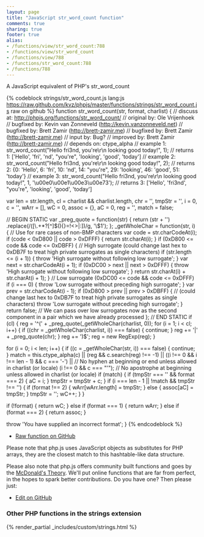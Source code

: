 ```yaml
---
layout: page
title: "JavaScript str_word_count function"
comments: true
sharing: true
footer: true
alias:
- /functions/view/str_word_count:788
- /functions/view/str_word_count
- /functions/view/788
- /functions/str_word_count:788
- /functions/788
---
```

<!-- Generated by Rakefile:build -->
A JavaScript equivalent of PHP's str_word_count

{% codeblock strings/str_word_count.js lang:js https://raw.github.com/kvz/phpjs/master/functions/strings/str_word_count.js raw on github %}
function str_word_count(str, format, charlist) {
  //  discuss at: http://phpjs.org/functions/str_word_count/
  // original by: Ole Vrijenhoek
  // bugfixed by: Kevin van Zonneveld (http://kevin.vanzonneveld.net)
  // bugfixed by: Brett Zamir (http://brett-zamir.me)
  // bugfixed by: Brett Zamir (http://brett-zamir.me)
  //    input by: Bug?
  // improved by: Brett Zamir (http://brett-zamir.me)
  //  depends on: ctype_alpha
  //   example 1: str_word_count("Hello fri3nd, you're\r\n       looking          good today!", 1);
  //   returns 1: ['Hello', 'fri', 'nd', "you're", 'looking', 'good', 'today']
  //   example 2: str_word_count("Hello fri3nd, you're\r\n       looking          good today!", 2);
  //   returns 2: {0: 'Hello', 6: 'fri', 10: 'nd', 14: "you're", 29: 'looking', 46: 'good', 51: 'today'}
  //   example 3: str_word_count("Hello fri3nd, you're\r\n       looking          good today!", 1, '\u00e0\u00e1\u00e3\u00e73');
  //   returns 3: ['Hello', 'fri3nd', "you're", 'looking', 'good', 'today']

  var len = str.length,
    cl = charlist && charlist.length,
    chr = '',
    tmpStr = '',
    i = 0,
    c = '',
    wArr = [],
    wC = 0,
    assoc = {},
    aC = 0,
    reg = '',
    match = false;

  // BEGIN STATIC
  var _preg_quote = function(str) {
    return (str + '')
      .replace(/([\\\.\+\*\?\[\^\]\$\(\)\{\}\=\!<>\|\:])/g, '\\$1');
  };
  _getWholeChar = function(str, i) { // Use for rare cases of non-BMP characters
    var code = str.charCodeAt(i);
    if (code < 0xD800 || code > 0xDFFF) {
      return str.charAt(i);
    }
    if (0xD800 <= code && code <= 0xDBFF) { // High surrogate (could change last hex to 0xDB7F to treat high private surrogates as single characters)
      if (str.length <= (i + 1)) {
        throw 'High surrogate without following low surrogate';
      }
      var next = str.charCodeAt(i + 1);
      if (0xDC00 > next || next > 0xDFFF) {
        throw 'High surrogate without following low surrogate';
      }
      return str.charAt(i) + str.charAt(i + 1);
    }
    // Low surrogate (0xDC00 <= code && code <= 0xDFFF)
    if (i === 0) {
      throw 'Low surrogate without preceding high surrogate';
    }
    var prev = str.charCodeAt(i - 1);
    if (0xD800 > prev || prev > 0xDBFF) { // (could change last hex to 0xDB7F to treat high private surrogates as single characters)
      throw 'Low surrogate without preceding high surrogate';
    }
    return false; // We can pass over low surrogates now as the second component in a pair which we have already processed
  };
  // END STATIC
  if (cl) {
    reg = '^(' + _preg_quote(_getWholeChar(charlist, 0));
    for (i = 1; i < cl; i++) {
      if ((chr = _getWholeChar(charlist, i)) === false) {
        continue;
      }
      reg += '|' + _preg_quote(chr);
    }
    reg += ')$';
    reg = new RegExp(reg);
  }

  for (i = 0; i < len; i++) {
    if ((c = _getWholeChar(str, i)) === false) {
      continue;
    }
    match = this.ctype_alpha(c) || (reg && c.search(reg) !== -1) || ((i !== 0 && i !== len - 1) && c === '-') || // No hyphen at beginning or end unless allowed in charlist (or locale)
    (i !== 0 && c === "'"); // No apostrophe at beginning unless allowed in charlist (or locale)
    if (match) {
      if (tmpStr === '' && format === 2) {
        aC = i;
      }
      tmpStr = tmpStr + c;
    }
    if (i === len - 1 || !match && tmpStr !== '') {
      if (format !== 2) {
        wArr[wArr.length] = tmpStr;
      } else {
        assoc[aC] = tmpStr;
      }
      tmpStr = '';
      wC++;
    }
  }

  if (!format) {
    return wC;
  } else if (format === 1) {
    return wArr;
  } else if (format === 2) {
    return assoc;
  }

  throw 'You have supplied an incorrect format';
}
{% endcodeblock %}

 - [Raw function on GitHub](https://github.com/kvz/phpjs/blob/master/functions/strings/str_word_count.js)

Please note that php.js uses JavaScript objects as substitutes for PHP arrays, they are 
the closest match to this hashtable-like data structure. 

Please also note that php.js offers community built functions and goes by the 
[McDonald's Theory](https://medium.com/what-i-learned-building/9216e1c9da7d). We'll put online 
functions that are far from perfect, in the hopes to spark better contributions. 
Do you have one? Then please just: 

 - [Edit on GitHub](https://github.com/kvz/phpjs/edit/master/functions/strings/str_word_count.js)


### Other PHP functions in the strings extension
{% render_partial _includes/custom/strings.html %}
